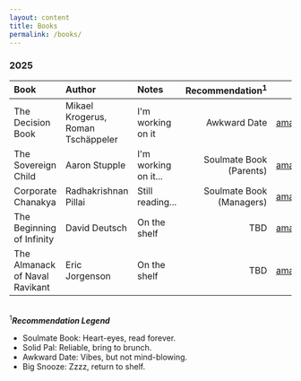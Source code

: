 ```yaml
---
layout: content
title: Books
permalink: /books/
---
```



### 2025

| Book | Author | Notes | Recommendation<sup>1</sup> | Link |
| :----------------------- | :----------------------- | :----------------------- | -----------------------: | -----------------------: |
| The Decision Book | Mikael Krogerus, Roman Tschäppeler | I'm working on it | Awkward Date | [amazon](https://amzn.to/3EJCl4q) |
| The Sovereign Child | Aaron Stupple | I'm working on it...  | Soulmate Book (Parents) | [amazon](https://amzn.to/4cHVv7i) |
| Corporate Chanakya | Radhakrishnan Pillai | Still reading... | Soulmate Book (Managers) | [amazon](https://amzn.to/42QfD3H) |
| The Beginning of Infinity | David Deutsch | On the shelf | TBD | [amazon](https://amzn.to/42XXXSL) |
| The Almanack of Naval Ravikant | Eric Jorgenson | On the shelf | TBD | [amazon](https://amzn.to/3EP6Rd8) |

\
<sup>1</sup>***Recommendation Legend***
- Soulmate Book: Heart-eyes, read forever.
- Solid Pal: Reliable, bring to brunch.
- Awkward Date: Vibes, but not mind-blowing.
- Big Snooze: Zzzz, return to shelf.

